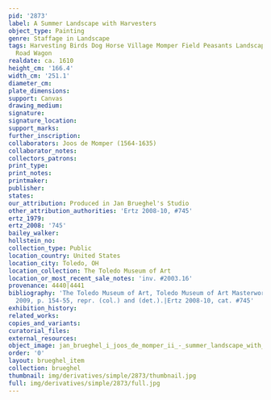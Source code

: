 ```yaml
---
pid: '2873'
label: A Summer Landscape with Harvesters
object_type: Painting
genre: Staffage in Landscape
tags: Harvesting Birds Dog Horse Village Momper Field Peasants Landscape Labor Cart
  Road Wagon
realdate: ca. 1610
height_cm: '166.4'
width_cm: '251.1'
diameter_cm: 
plate_dimensions: 
support: Canvas
drawing_medium: 
signature: 
signature_location: 
support_marks: 
further_inscription: 
collaborators: Joos de Momper (1564-1635)
collaborator_notes: 
collectors_patrons: 
print_type: 
print_notes: 
printmaker: 
publisher: 
states: 
our_attribution: Produced in Jan Brueghel's Studio
other_attribution_authorities: 'Ertz 2008-10, #745'
ertz_1979: 
ertz_2008: '745'
bailey_walker: 
hollstein_no: 
collection_type: Public
location_country: United States
location_city: Toledo, OH
location_collection: The Toledo Museum of Art
location_or_most_recent_sale_notes: 'inv. #2003.16'
provenance: 4440|4441
bibliography: 'The Toledo Museum of Art, Toledo Museum of Art Masterworks, Toledo,
  2009, p. 154-55, repr. (col.) and (det.).|Ertz 2008-10, cat. #745'
exhibition_history: 
related_works: 
copies_and_variants: 
curatorial_files: 
external_resources: 
object_image: jan_brueghel_i_joos_de_momper_ii_-_summer_landscape_with_harvesters_toledo_museum_of_art.jpg
order: '0'
layout: brueghel_item
collection: brueghel
thumbnail: img/derivatives/simple/2873/thumbnail.jpg
full: img/derivatives/simple/2873/full.jpg
---
```

